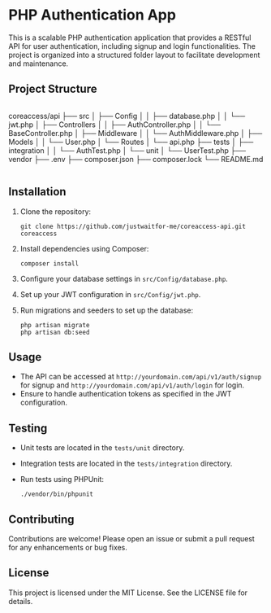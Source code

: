 # PHP Authentication App

This is a scalable PHP authentication application that provides a RESTful API for user authentication, including signup and login functionalities. The project is organized into a structured folder layout to facilitate development and maintenance.

## Project Structure

```
```
coreaccess/api
├── src
│   ├── Config
│   │   ├── database.php
│   │   └── jwt.php
│   ├── Controllers
│   │   ├── AuthController.php
│   │   └── BaseController.php
│   ├── Middleware
│   │   └── AuthMiddleware.php
│   ├── Models
│   │   └── User.php
│   └── Routes
│       └── api.php
├── tests
│   ├── integration
│   │   └── AuthTest.php
│   └── unit
│       └── UserTest.php
├── vendor
├── .env
├── composer.json
├── composer.lock
└── README.md
```
```

## Installation

1. Clone the repository:

   ```
   git clone https://github.com/justwaitfor-me/coreaccess-api.git
   coreaccess
   ```

2. Install dependencies using Composer:

   ```
   composer install
   ```

3. Configure your database settings in `src/Config/database.php`.

4. Set up your JWT configuration in `src/Config/jwt.php`.

5. Run migrations and seeders to set up the database:

   ```
   php artisan migrate
   php artisan db:seed
   ```

## Usage

- The API can be accessed at `http://yourdomain.com/api/v1/auth/signup` for signup and `http://yourdomain.com/api/v1/auth/login` for login.
- Ensure to handle authentication tokens as specified in the JWT configuration.

## Testing

- Unit tests are located in the `tests/unit` directory.
- Integration tests are located in the `tests/integration` directory.
- Run tests using PHPUnit:

  ```
  ./vendor/bin/phpunit
  ```

## Contributing

Contributions are welcome! Please open an issue or submit a pull request for any enhancements or bug fixes.

## License

This project is licensed under the MIT License. See the LICENSE file for details.
